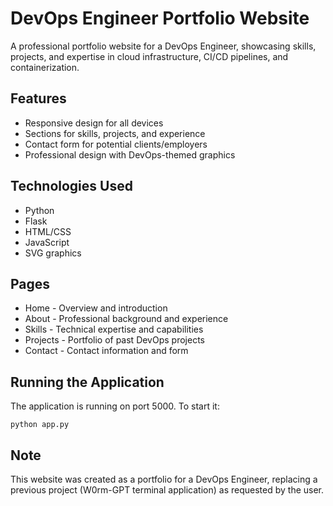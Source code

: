 # DevOps Engineer Portfolio Website

A professional portfolio website for a DevOps Engineer, showcasing skills, projects, and expertise in cloud infrastructure, CI/CD pipelines, and containerization.

## Features

- Responsive design for all devices
- Sections for skills, projects, and experience
- Contact form for potential clients/employers
- Professional design with DevOps-themed graphics

## Technologies Used

- Python
- Flask
- HTML/CSS
- JavaScript
- SVG graphics

## Pages

- Home - Overview and introduction
- About - Professional background and experience
- Skills - Technical expertise and capabilities
- Projects - Portfolio of past DevOps projects
- Contact - Contact information and form

## Running the Application

The application is running on port 5000. To start it:

```
python app.py
```

## Note

This website was created as a portfolio for a DevOps Engineer, replacing a previous project (W0rm-GPT terminal application) as requested by the user.
